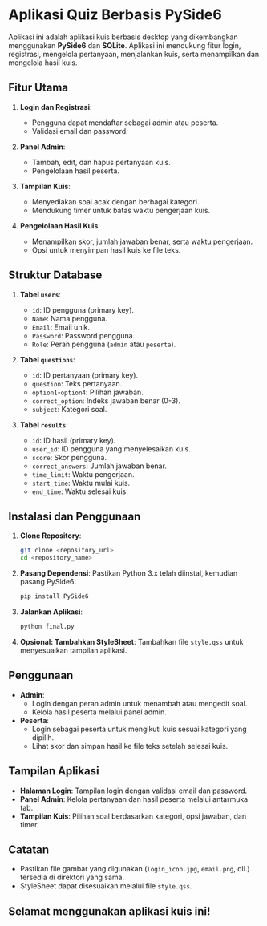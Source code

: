 # Aplikasi Quiz Berbasis PySide6

Aplikasi ini adalah aplikasi kuis berbasis desktop yang dikembangkan menggunakan **PySide6** dan **SQLite**. Aplikasi ini mendukung fitur login, registrasi, mengelola pertanyaan, menjalankan kuis, serta menampilkan dan mengelola hasil kuis.

## Fitur Utama

1. **Login dan Registrasi**:
   - Pengguna dapat mendaftar sebagai admin atau peserta.
   - Validasi email dan password.
   
2. **Panel Admin**:
   - Tambah, edit, dan hapus pertanyaan kuis.
   - Pengelolaan hasil peserta.

3. **Tampilan Kuis**:
   - Menyediakan soal acak dengan berbagai kategori.
   - Mendukung timer untuk batas waktu pengerjaan kuis.

4. **Pengelolaan Hasil Kuis**:
   - Menampilkan skor, jumlah jawaban benar, serta waktu pengerjaan.
   - Opsi untuk menyimpan hasil kuis ke file teks.

## Struktur Database

1. **Tabel `users`**:
   - `id`: ID pengguna (primary key).
   - `Name`: Nama pengguna.
   - `Email`: Email unik.
   - `Password`: Password pengguna.
   - `Role`: Peran pengguna (`admin` atau `peserta`).

2. **Tabel `questions`**:
   - `id`: ID pertanyaan (primary key).
   - `question`: Teks pertanyaan.
   - `option1`-`option4`: Pilihan jawaban.
   - `correct_option`: Indeks jawaban benar (0-3).
   - `subject`: Kategori soal.

3. **Tabel `results`**:
   - `id`: ID hasil (primary key).
   - `user_id`: ID pengguna yang menyelesaikan kuis.
   - `score`: Skor pengguna.
   - `correct_answers`: Jumlah jawaban benar.
   - `time_limit`: Waktu pengerjaan.
   - `start_time`: Waktu mulai kuis.
   - `end_time`: Waktu selesai kuis.

## Instalasi dan Penggunaan

1. **Clone Repository**:
   ```bash
   git clone <repository_url>
   cd <repository_name>
   ```

2. **Pasang Dependensi**:
   Pastikan Python 3.x telah diinstal, kemudian pasang PySide6:
   ```bash
   pip install PySide6
   ```

3. **Jalankan Aplikasi**:
   ```bash
   python final.py
   ```

4. **Opsional: Tambahkan StyleSheet**:
   Tambahkan file `style.qss` untuk menyesuaikan tampilan aplikasi.

## Penggunaan

- **Admin**:
  - Login dengan peran admin untuk menambah atau mengedit soal.
  - Kelola hasil peserta melalui panel admin.
- **Peserta**:
  - Login sebagai peserta untuk mengikuti kuis sesuai kategori yang dipilih.
  - Lihat skor dan simpan hasil ke file teks setelah selesai kuis.

## Tampilan Aplikasi

- **Halaman Login**:
  Tampilan login dengan validasi email dan password.
- **Panel Admin**:
  Kelola pertanyaan dan hasil peserta melalui antarmuka tab.
- **Tampilan Kuis**:
  Pilihan soal berdasarkan kategori, opsi jawaban, dan timer.

## Catatan

- Pastikan file gambar yang digunakan (`login_icon.jpg`, `email.png`, dll.) tersedia di direktori yang sama.
- StyleSheet dapat disesuaikan melalui file `style.qss`.


## Selamat menggunakan aplikasi kuis ini!
